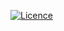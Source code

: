 [![Licence](https://img.shields.io/hexpm/l/plug.svg)](https://github.com/gsharma/offheap-buffers/blob/master/LICENSE)


